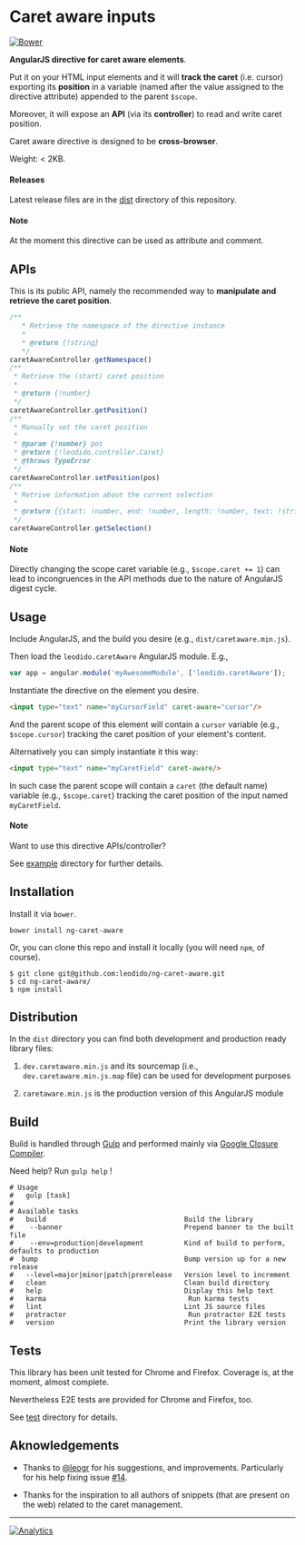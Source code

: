 Caret aware inputs
==================

[![Bower](https://img.shields.io/bower/v/ng-caret-aware.svg?style=flat-square)](http://bower.io/search/?q=ng-caret-aware)

**AngularJS directive for caret aware elements**.

Put it on your HTML input elements and it will **track the caret** (i.e. cursor) exporting its **position** in a variable (named after the value assigned to the directive attribute) appended to the parent `$scope`.

Moreover, it will expose an **API** (via its **controller**) to read and write caret position.

Caret aware directive is designed to be **cross-browser**.

Weight: < 2KB.

#### Releases

Latest release files are in the [dist](tree/master/dist/) directory of this repository.

#### Note

At the moment this directive can be used as attribute and comment.

APIs
----

This is its public API, namely the recommended way to **manipulate and retrieve the caret position**.

```javascript
/**
   * Retrieve the namespace of the directive instance
   *
   * @return {!string}
   */
caretAwareController.getNamespace()
/**
 * Retrieve the (start) caret position
 *
 * @return {!number}
 */
caretAwareController.getPosition()
/**
 * Manually set the caret position
 *
 * @param {!number} pos
 * @return {!leodido.controller.Caret}
 * @throws TypeError
 */
caretAwareController.setPosition(pos)
/**
 * Retrive information about the current selection
 *
 * @return {{start: !number, end: !number, length: !number, text: !string}}
 */
caretAwareController.getSelection()
```

#### Note

Directly changing the scope caret variable (e.g., `$scope.caret += 1`) can lead to incongruences in the API methods due to the nature of AngularJS digest cycle.

Usage
-----

Include AngularJS, and the build you desire (e.g., `dist/caretaware.min.js`).
 
Then load the `leodido.caretAware` AngularJS module. E.g.,

```javascript
var app = angular.module('myAwesomeModule', ['leodido.caretAware']);
```

Instantiate the directive on the element you desire.

```html
<input type="text" name="myCursorField" caret-aware="cursor"/>
```

And the parent scope of this element will contain a `cursor` variable (e.g., `$scope.cursor`) tracking the caret position of your element's content.

Alternatively you can simply instantiate it this way:

```html
<input type="text" name="myCaretField" caret-aware/>
```

In such case the parent scope will contain a `caret` (the default name) variable (e.g., `$scope.caret`) tracking the caret position of the input named `myCaretField`.

#### Note

Want to use this directive APIs/controller?

See [example](/example) directory for further details.

Installation
------------

Install it via `bower`.

```
bower install ng-caret-aware
```

Or, you can clone this repo and install it locally (you will need `npm`, of course).

```
$ git clone git@github.com:leodido/ng-caret-aware.git
$ cd ng-caret-aware/
$ npm install
```

Distribution
------------

In the `dist` directory you can find both development and production ready library files:

1. `dev.caretaware.min.js` and its sourcemap (i.e., `dev.caretaware.min.js.map` file) can be used for development purposes

2. `caretaware.min.js` is the production version of this AngularJS module

Build
-----

Build is handled through [Gulp](https://github.com/gulpjs/gulp/) and performed mainly via [Google Closure Compiler](https://github.com/google/closure-compiler).

Need help? Run `gulp help` !

```
# Usage
#   gulp [task]
# 
# Available tasks
#   build                                  Build the library 
#    --banner                              Prepend banner to the built file
#    --env=production|development          Kind of build to perform, defaults to production
#  bump                                    Bump version up for a new release 
#   --level=major|minor|patch|prerelease   Version level to increment
#   clean                                  Clean build directory
#   help                                   Display this help text
#   karma                                   Run karma tests
#   lint                                   Lint JS source files
#   protractor                              Run protractor E2E tests
#   version                                Print the library version
```

Tests
-----

This library has been unit tested for Chrome and Firefox. Coverage is, at the moment, almost complete.

Nevertheless E2E tests are provided for Chrome and Firefox, too.

See [test](tree/master/test) directory for details.

Aknowledgements
---------------

* Thanks to [@leogr](http://github.com/leogr) for his suggestions, and improvements. Particularly for his help fixing issue [#14](https://github.com/leodido/ng-caret-aware/issues/14).

* Thanks for the inspiration to all authors of snippets (that are present on the web) related to the caret management.

---

[![Analytics](https://ga-beacon.appspot.com/UA-49657176-1/ng-caret-aware)](https://github.com/igrigorik/ga-beacon)

